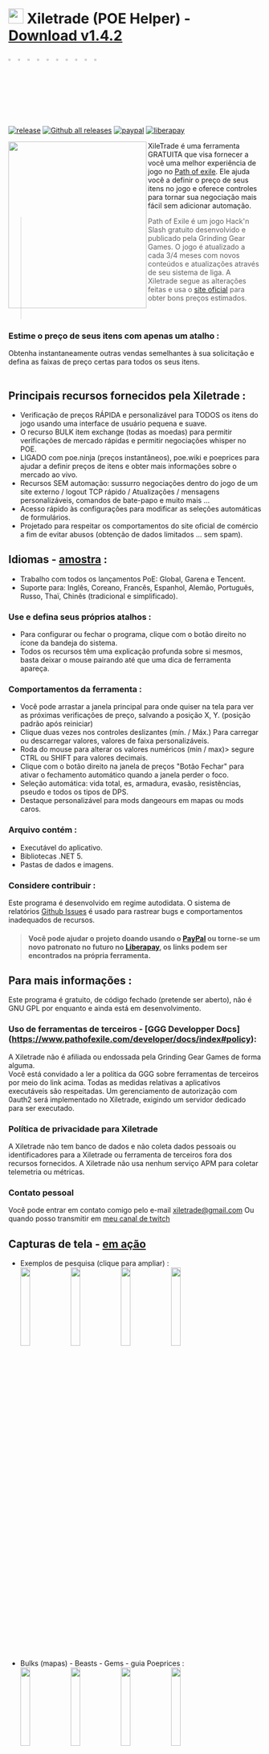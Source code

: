 # <img src="https://i.imgur.com/dhWQgtY.png" width="30" height="30"> Xiletrade (POE Helper) - [Download v1.4.2 ](https://github.com/maxensas/xiletrade/releases/download/1.4.2/Xiletrade_win-x64.rar)  

[<img width="3%" height="3%" src="https://user-images.githubusercontent.com/62154281/104107842-feae5080-52bf-11eb-8e8f-d8827f1f0334.png">](https://github.com/maxensas/xiletrade)
[<img width="3%" height="3%" src="https://user-images.githubusercontent.com/62154281/104107838-fd7d2380-52bf-11eb-8d47-f949fd7a3b58.png">](https://github.com/maxensas/xiletrade/blob/master/readme/README.kr.md)
[<img width="3%" height="3%" src="https://user-images.githubusercontent.com/62154281/104107835-fd7d2380-52bf-11eb-8e08-614b2610eca4.png">](https://github.com/maxensas/xiletrade/blob/master/readme/README.fr.md)
[<img width="3%" height="3%" src="https://user-images.githubusercontent.com/62154281/104107839-fe15ba00-52bf-11eb-807e-25088a595f33.png">](https://github.com/maxensas/xiletrade/blob/master/readme/README.es.md)
[<img width="3%" height="3%" src="https://user-images.githubusercontent.com/62154281/104107836-fd7d2380-52bf-11eb-8ba2-bcdc04dab8b9.png">](https://github.com/maxensas/xiletrade/blob/master/readme/README.de.md)
[<img width="3%" height="3%" src="https://user-images.githubusercontent.com/62154281/104107833-fce48d00-52bf-11eb-896a-c5671965cb51.png">](https://github.com/maxensas/xiletrade/blob/master/readme/README.pt.md)
[<img width="3%" height="3%" src="https://user-images.githubusercontent.com/62154281/104107837-fd7d2380-52bf-11eb-8df0-091c9d9cc05a.png">](https://github.com/maxensas/xiletrade/blob/master/readme/README.ru.md)
[<img width="3%" height="3%" src="https://user-images.githubusercontent.com/62154281/104107841-feae5080-52bf-11eb-8ca7-1f402cbf6e5e.png">](https://github.com/maxensas/xiletrade/blob/master/readme/README.th.md)
[<img width="3%" height="3%" src="https://user-images.githubusercontent.com/62154281/104107840-fe15ba00-52bf-11eb-939e-d98bba60877d.png">](https://github.com/maxensas/xiletrade/blob/master/readme/README.tw.md)
[<img width="3%" height="3%" src="https://user-images.githubusercontent.com/62154281/104107834-fce48d00-52bf-11eb-8902-02d5a6d457c8.png">](https://github.com/maxensas/xiletrade/blob/master/readme/README.cn.md)<br>  
[![release](https://img.shields.io/badge/Release-v1.4.2-brightgreen.svg)](https://github.com/maxensas/xiletrade/releases) 
[![Github all releases](https://img.shields.io/github/downloads/maxensas/xiletrade/total.svg)](https://GitHub.com/maxensas/xiletrade/releases/) [![paypal](https://img.shields.io/badge/Donate-Paypal-blue.svg)](https://www.paypal.com/donate/?token=9zX_z7wnneHW8GsUxn-T3fUiqqPeFHfRCD9dAS8O21_n4CR6sXyJN4XmyjWwroo2cBZM2G) [![liberapay](https://img.shields.io/liberapay/patrons/Xiletrade.svg?logo=liberapay)](https://liberapay.com/Xiletrade/donate)  

<img align="left" width="275" height="332" src="https://user-images.githubusercontent.com/62154281/120822158-69557680-c556-11eb-8a6a-d0fe16170654.png">

XileTrade é uma ferramenta GRATUITA que visa fornecer a você uma melhor experiência de jogo no [Path of exile](https://br.pathofexile.com/). Ele ajuda você a definir o preço de seus itens no jogo e oferece controles para tornar sua negociação mais fácil sem adicionar automação.

> Path of Exile é um jogo Hack'n Slash gratuito desenvolvido e publicado pela Grinding Gear Games. O jogo é atualizado a cada 3/4 meses com novos conteúdos e atualizações através de seu sistema de liga.
> A Xiletrade segue as alterações feitas e usa o [site oficial](https://br.pathofexile.com/trade/search/) para obter bons preços estimados.<br><br><br>

### Estime o preço de seus itens com apenas um atalho :
Obtenha instantaneamente outras vendas semelhantes à sua solicitação e defina as faixas de preço certas para todos os seus itens.<br><br>  

## Principais recursos fornecidos pela Xiletrade :
* Verificação de preços RÁPIDA e personalizável para TODOS os itens do jogo usando uma interface de usuário pequena e suave.
* O recurso BULK item exchange (todas as moedas) para permitir verificações de mercado rápidas e permitir negociações whisper no POE.
* LIGADO com poe.ninja (preços instantâneos), poe.wiki e poeprices para ajudar a definir preços de itens e obter mais informações sobre o mercado ao vivo.
* Recursos SEM automação: sussurro negociações dentro do jogo de um site externo / logout TCP rápido / Atualizações / mensagens personalizáveis, comandos de bate-papo e muito mais ...
* Acesso rápido às configurações para modificar as seleções automáticas de formulários.
* Projetado para respeitar os comportamentos do site oficial de comércio a fim de evitar abusos (obtenção de dados limitados ... sem spam).

## Idiomas - [amostra](https://github.com/maxensas/xiletrade/blob/master/LANGUAGES.md) :
* Trabalho com todos os lançamentos PoE: Global, Garena e Tencent.
* Suporte para: Inglês, Coreano, Francês, Espanhol, Alemão, Português, Russo, Thaï, Chinês (tradicional e simplificado).

### Use e defina seus próprios atalhos :
* Para configurar ou fechar o programa, clique com o botão direito no ícone da bandeja do sistema.
* Todos os recursos têm uma explicação profunda sobre si mesmos, basta deixar o mouse pairando até que uma dica de ferramenta apareça.

### Comportamentos da ferramenta :
* Você pode arrastar a janela principal para onde quiser na tela para ver as próximas verificações de preço, salvando a posição X, Y. (posição padrão após reiniciar)
* Clique duas vezes nos controles deslizantes (mín. / Máx.) Para carregar ou descarregar valores, valores de faixa personalizáveis.
* Roda do mouse para alterar os valores numéricos (min / max)> segure CTRL ou SHIFT para valores decimais.
* Clique com o botão direito na janela de preços "Botão Fechar" para ativar o fechamento automático quando a janela perder o foco.
* Seleção automática: vida total, es, armadura, evasão, resistências, pseudo e todos os tipos de DPS.
* Destaque personalizável para mods dangeours em mapas ou mods caros.

### Arquivo contém :
* Executável do aplicativo.
* Bibliotecas .NET 5.
* Pastas de dados e imagens.

### Considere contribuir :
Este programa é desenvolvido em regime autodidata. O sistema de relatórios [Github Issues](https://github.com/maxensas/xiletrade/issues) é usado para rastrear bugs e comportamentos inadequados de recursos.
> #### Você pode ajudar o projeto doando usando o [PayPal](https://www.paypal.com/donate/?token=9zX_z7wnneHW8GsUxn-T3fUiqqPeFHfRCD9dAS8O21_n4CR6sXyJN4XmyronjWwroo2cBZM2G) ou torne-se um novo patronato no futuro no [Liberapay](https://liberapay.com/Xiletrade/), os links podem ser encontrados na própria ferramenta.

## Para mais informações :
Este programa é gratuito, de código fechado (pretende ser aberto), não é GNU GPL por enquanto e ainda está em desenvolvimento.

### Uso de ferramentas de terceiros - [GGG Developper Docs] (https://www.pathofexile.com/developer/docs/index#policy):
A Xiletrade não é afiliada ou endossada pela Grinding Gear Games de forma alguma. <br>
Você está convidado a ler a política da GGG sobre ferramentas de terceiros por meio do link acima. Todas as medidas relativas a aplicativos executáveis são respeitadas. Um gerenciamento de autorização com 0auth2 será implementado no Xiletrade, exigindo um servidor dedicado para ser executado. <br> 

### Política de privacidade para Xiletrade
A Xiletrade não tem banco de dados e não coleta dados pessoais ou identificadores para a Xiletrade ou ferramenta de terceiros fora dos recursos fornecidos.
A Xiletrade não usa nenhum serviço APM para coletar telemetria ou métricas.

### Contato pessoal
Você pode entrar em contato comigo pelo e-mail xiletrade@gmail.com
Ou quando posso transmitir em [meu canal de twitch](https://www.twitch.tv/maxensas/)

## Capturas de tela - [em ação](https://github.com/maxensas/xiletrade/blob/master/SCREENSHOTS.md)
* Exemplos de pesquisa (clique para ampliar) :  
<img src="https://user-images.githubusercontent.com/62154281/104071582-bfbdc380-5209-11eb-8702-e0488e2deb29.png" width="20%" height="20%"> <img src="https://user-images.githubusercontent.com/62154281/104071669-e8de5400-5209-11eb-8b78-b11148e33ce1.png" width="20%" height="20%"> <img src="https://user-images.githubusercontent.com/62154281/104071722-06132280-520a-11eb-94cf-6dc8a7fc357f.png" width="20%" height="20%"> <img src="https://user-images.githubusercontent.com/62154281/104071773-22af5a80-520a-11eb-8f64-2d44d4267db0.png" width="20%" height="20%">
* Bulks (mapas) - Beasts - Gems - guia Poeprices :  
<img src="https://user-images.githubusercontent.com/62154281/104072417-79696400-520b-11eb-884b-4c2ab9687aa1.png" width="20%" height="20%"> <img src="https://user-images.githubusercontent.com/62154281/104072476-9b62e680-520b-11eb-834b-e8ca43e32f3c.png" width="20%" height="20%" align="top"> <img src="https://user-images.githubusercontent.com/62154281/104072512-addd2000-520b-11eb-878c-a9022ab55f26.png" width="20%" height="20%" align="top"> <img src="https://user-images.githubusercontent.com/62154281/104073427-f39ae800-520d-11eb-9266-24a44f6e9708.png" width="20%" height="20%" align="top">
* Configurações Xiletrade :  
<img src="https://user-images.githubusercontent.com/62154281/104072131-d6b0e580-520a-11eb-97fe-6b917e9d5bb6.png" width="20%" height="20%"> <img src="https://user-images.githubusercontent.com/62154281/104072169-f7793b00-520a-11eb-8417-02b2d4185463.png" width="20%" height="20%"> <img src="https://user-images.githubusercontent.com/62154281/104072213-0e1f9200-520b-11eb-8c13-bab34c9a807a.png" width="20%" height="20%"> 
* Bandeja do sistema :  
     <img src="https://user-images.githubusercontent.com/62154281/104071973-7c178980-520a-11eb-8669-0527c3925b9e.png" width="30%" height="30%">
